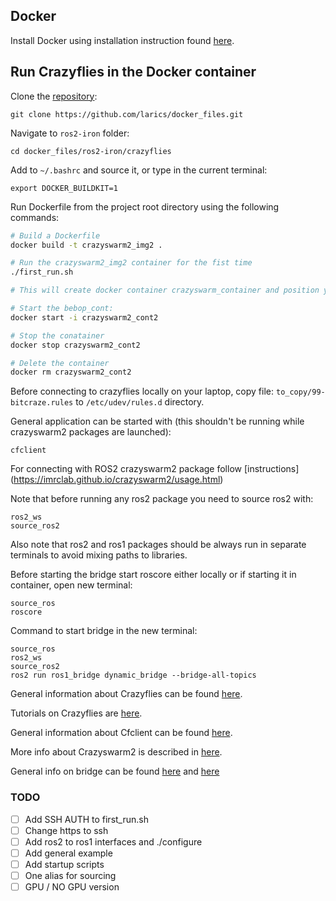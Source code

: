 ## Docker
Install Docker using installation instruction found [here](https://docs.docker.com/engine/install/ubuntu/).

## Run Crazyflies in the Docker container

Clone the [repository](https://github.com/larics/docker_files):
```
git clone https://github.com/larics/docker_files.git

```
Navigate to `ros2-iron` folder:
```
cd docker_files/ros2-iron/crazyflies

```
Add  to  `~/.bashrc` and source it, or type in the current terminal: 
```
export DOCKER_BUILDKIT=1
```
Run Dockerfile from the project root directory using the following commands:
```bash
# Build a Dockerfile
docker build -t crazyswarm2_img2 . 

# Run the crazyswarm2_img2 container for the fist time
./first_run.sh

# This will create docker container crazyswarm_container and position you into the container

# Start the bebop_cont:
docker start -i crazyswarm2_cont2

# Stop the conatainer
docker stop crazyswarm2_cont2

# Delete the container
docker rm crazyswarm2_cont2
```
Before connecting to crazyflies locally on your laptop, copy file: `to_copy/99-bitcraze.rules` to  `/etc/udev/rules.d` directory.

General application can be started with (this shouldn't be running while crazyswarm2 packages are launched):

```
cfclient
```

For connecting with ROS2 crazyswarm2 package follow [instructions] (https://imrclab.github.io/crazyswarm2/usage.html)

Note that before running any ros2 package you need to source ros2  with:

```
ros2_ws
source_ros2
```
Also note that ros2 and ros1 packages should be always run in separate terminals to avoid mixing paths to libraries.

Before starting the bridge start roscore either locally or if starting it in container, open new terminal:

```
source_ros
roscore
```

Command to start bridge in the new terminal:

```
source_ros
ros2_ws
source_ros2
ros2 run ros1_bridge dynamic_bridge --bridge-all-topics
```

General information about Crazyflies can be found [here](https://www.bitcraze.io/products/crazyflie-2-1/).

Tutorials on Crazyflies are [here](https://www.bitcraze.io/documentation/start/).

General information about Cfclient can be found [here](https://www.bitcraze.io/documentation/repository/crazyflie-clients-python/master/userguides/userguide_client/).

More info about Crazyswarm2 is described in [here](https://imrclab.github.io/crazyswarm2/).

General info on bridge can be found [here](https://github.com/ros2/ros1_bridge/blob/master/README.md) and [here](https://docs.ros.org/en/humble/How-To-Guides/Using-ros1_bridge-Jammy-upstream.html)

### TODO

- [ ] Add SSH AUTH to first_run.sh
- [ ] Change https to ssh 
- [ ] Add ros2 to ros1 interfaces and ./configure
- [ ] Add general example
- [ ] Add startup scripts
- [ ] One alias for sourcing
- [ ] GPU / NO GPU version